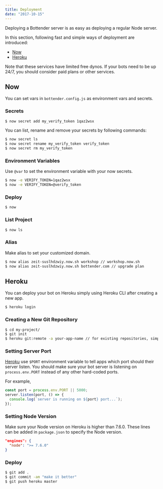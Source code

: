 ```yaml
---
title: Deployment
date: "2017-10-15"
---
```


Deploying a Bottender server is as easy as deploying a regular Node server.

In this section, following fast and simple ways of deployment are introduced:

- [Now](https://zeit.co/now)
- [Heroku](https://www.heroku.com/home)

Note that these services have limited free dynos. If your bots need to be up 24/7, you should consider paid plans or other services.

## Now

You can set vars in `bottender.config.js` as environment vars and secrets.

### Secrets

```sh
$ now secret add my_verify_token 1qaz2wsx
```

You can list, rename and remove your secrets by following commands:

```sh
$ now secret ls
$ now secret rename my_verify_token verify_token
$ now secret rm my_verify_token
```

### Environment Variables

Use `@var` to set the environment variable with your now secrets.

```sh
$ now -e VERIFY_TOKEN=1qaz2wsx
$ now -e VERIFY_TOKEN=@verify_token
```

### Deploy

```sh
$ now
```

### List Project

```sh
$ now ls
```

### Alias

Make alias to set your customized domain.

```sh
$ now alias zeit-suslhdzwiy.now.sh workshop // workshop.now.sh
$ now alias zeit-suslhdzwiy.now.sh bottender.com // upgrade plan
```

## Heroku

You can deploy your bot on Heroku simply using Heroku CLI after creating a new app.

```sh
$ heroku login
```

### Creating a New Git Repository

```sh
$ cd my-project/
$ git init
$ heroku git:remote -a your-app-name // for existing repositories, simply add heroku remote
```

### Setting Server Port

[Heroku](https://devcenter.heroku.com/articles/runtime-principles#web-servers) use `$PORT` environment variable to tell apps which port should their server listen. You should make sure your bot server is listening on `process.env.PORT` instead of any other hard-coded ports.

For example,

```js
const port = process.env.PORT || 5000;
server.listen(port, () => {
  console.log(`server is running on ${port} port...`);
});
```

### Setting Node Version

Make sure your Node version on Heroku is higher than 7.6.0. These lines can be added in `package.json` to specify the Node version.

```json
"engines": {
  "node": ">= 7.6.0"
}
```

### Deploy

```sh
$ git add .
$ git commit -am "make it better"
$ git push heroku master
```
